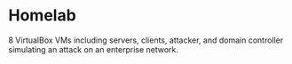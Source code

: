 # Homelab
8 VirtualBox VMs including servers, clients, attacker, and domain controller simulating an attack on an enterprise network.
